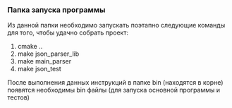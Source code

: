 ### Папка запуска программы
Из данной папки необходимо запускать поэтапно следующие команды для того, чтобы удачно собрать проект:
1) cmake ..
2) make json_parser_lib
3) make main_parser
4) make json_test

После выполнения данных инструкций в папке bin (находятся в корне) 
появятся необходимы bin файлы (для запуска основной программы и тестов)
